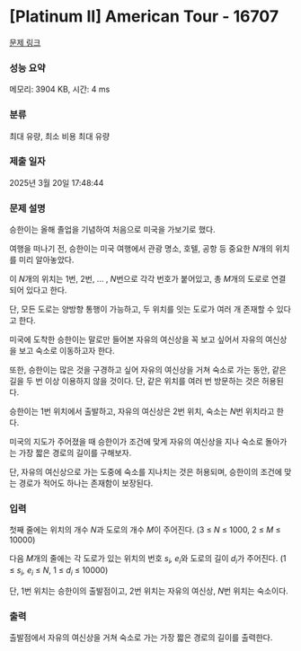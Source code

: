 # [Platinum II] American Tour - 16707 

[문제 링크](https://www.acmicpc.net/problem/16707) 

### 성능 요약

메모리: 3904 KB, 시간: 4 ms

### 분류

최대 유량, 최소 비용 최대 유량

### 제출 일자

2025년 3월 20일 17:48:44

### 문제 설명

<p>승한이는 올해 졸업을 기념하여 처음으로 미국을 가보기로 했다. </p>

<p>여행을 떠나기 전, 승한이는 미국 여행에서 관광 명소, 호텔, 공항 등 중요한 <em>N</em>개의 위치를 미리 알아놓았다. </p>

<p>이 <em>N</em>개의 위치는 1번, 2번, ... , <em>N</em>번으로 각각 번호가 붙어있고, 총 <em>M</em>개의 도로로 연결되어 있다고 한다. </p>

<p>단, 모든 도로는 양방향 통행이 가능하고, 두 위치를 잇는 도로가 여러 개 존재할 수 있다고 한다.</p>

<p>미국에 도착한 승한이는 말로만 들어본 자유의 여신상을 꼭 보고 싶어서 자유의 여신상을 보고 숙소로 이동하고자 한다.</p>

<p>또한, 승한이는 많은 것을 구경하고 싶어 자유의 여신상을 거쳐 숙소로 가는 동안, 같은 길을 두 번 이상 이용하지 않을 것이다. 단, 같은 위치를 여러 번 방문하는 것은 허용된다.</p>

<p>승한이는 1번 위치에서 출발하고, 자유의 여신상은 2번 위치, 숙소는 <em>N</em>번 위치라고 한다.  </p>

<p>미국의 지도가 주어졌을 때 승한이가 조건에 맞게 자유의 여신상을 지나 숙소로 돌아가는 가장 짧은 경로의 길이를 구해보자.</p>

<p>단, 자유의 여신상으로 가는 도중에 숙소를 지나치는 것은 허용되며, 승한이의 조건에 맞는 경로가 적어도 하나는 존재함이 보장된다. </p>

### 입력 

 <p>첫째 줄에는 위치의 개수 <em>N</em>과 도로의 개수 <em>M</em>이 주어진다. (3 ≤ <em>N</em> ≤ 1000, 2 ≤ <em>M</em> ≤ 10000)</p>

<p>다음 <em>M</em>개의 줄에는 각 도로가 있는 위치의 번호 <em>s<sub>i</sub>, e<sub>i</sub></em>와 도로의 길이 <em>d<sub>i</sub></em>가 주어진다. (1 ≤ <em>s<sub>i</sub>, e<sub>i</sub></em> ≤ <em>N</em>, 1 ≤ <em>d<sub>i</sub></em> ≤ 10000)</p>

<p>단, 1번 위치는 승한이의 출발점이고, 2번 위치는 자유의 여신상, <em>N</em>번 위치는 숙소이다. </p>

### 출력 

 <p>출발점에서 자유의 여신상을 거쳐 숙소로 가는 가장 짧은 경로의 길이를 출력한다.</p>

